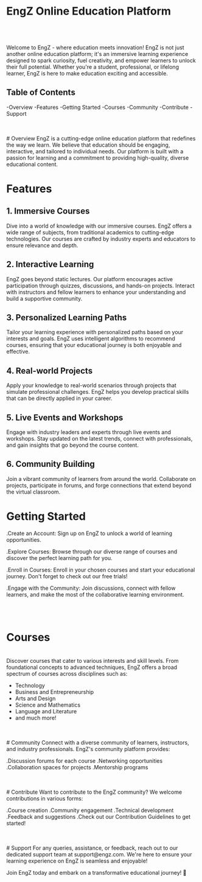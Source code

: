 # EngZ Online Education Platform
<br/>
<br/>
<br/>
Welcome to EngZ - where education meets innovation! EngZ is not just another online education platform; it's an immersive learning experience designed to spark curiosity, fuel creativity, and empower learners to unlock their full potential. Whether you're a student, professional, or lifelong learner, EngZ is here to make education exciting and accessible.

## Table of Contents
-Overview
-Features
-Getting Started
-Courses
-Community
-Contribute
-Support

<br/>
<br/>
# Overview
EngZ is a cutting-edge online education platform that redefines the way we learn. We believe that education should be engaging, interactive, and tailored to individual needs. Our platform is built with a passion for learning and a commitment to providing high-quality, diverse educational content.

# Features


## 1. Immersive Courses
Dive into a world of knowledge with our immersive courses. EngZ offers a wide range of subjects, from traditional academics to cutting-edge technologies. Our courses are crafted by industry experts and educators to ensure relevance and depth.

## 2. Interactive Learning
EngZ goes beyond static lectures. Our platform encourages active participation through quizzes, discussions, and hands-on projects. Interact with instructors and fellow learners to enhance your understanding and build a supportive community.

## 3. Personalized Learning Paths
Tailor your learning experience with personalized paths based on your interests and goals. EngZ uses intelligent algorithms to recommend courses, ensuring that your educational journey is both enjoyable and effective.

## 4. Real-world Projects
Apply your knowledge to real-world scenarios through projects that simulate professional challenges. EngZ helps you develop practical skills that can be directly applied in your career.

## 5. Live Events and Workshops
Engage with industry leaders and experts through live events and workshops. Stay updated on the latest trends, connect with professionals, and gain insights that go beyond the course content.

## 6. Community Building
Join a vibrant community of learners from around the world. Collaborate on projects, participate in forums, and forge connections that extend beyond the virtual classroom.

# Getting Started


.Create an Account: Sign up on EngZ to unlock a world of learning opportunities.

.Explore Courses: Browse through our diverse range of courses and discover the perfect learning path for you.

.Enroll in Courses: Enroll in your chosen courses and start your educational journey. Don't forget to check out our free trials!

.Engage with the Community: Join discussions, connect with fellow learners, and make the most of the collaborative learning environment.

<br/>
<br/>

# Courses
<br/>
Discover courses that cater to various interests and skill levels. From foundational concepts to advanced techniques, EngZ offers a broad spectrum of courses across disciplines such as:

- Technology
- Business and Entrepreneurship
- Arts and Design
- Science and Mathematics
- Language and Literature
- and much more!

<br/>
<br/>
# Community
Connect with a diverse community of learners, instructors, and industry professionals. EngZ's community platform provides:

.Discussion forums for each course
.Networking opportunities
.Collaboration spaces for projects
.Mentorship programs

<br/>
<br/>
# Contribute
Want to contribute to the EngZ community? We welcome contributions in various forms:

.Course creation
.Community engagement
.Technical development
.Feedback and suggestions
.Check out our Contribution Guidelines to get started!

<br/>
<br/>
# Support
For any queries, assistance, or feedback, reach out to our dedicated support team at support@engz.com. We're here to ensure your learning experience on EngZ is seamless and enjoyable!

Join EngZ today and embark on a transformative educational journey! 🚀
